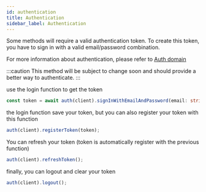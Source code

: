 ```yaml
---
id: authentication
title: Authentication
sidebar_label: Authentication
---
```


Some methods will require a valid authentication token. To create this token, you have to sign in with a valid email/password combination.

For more information about authentication, please refer to [Auth domain](auth)

:::caution
This method will be subject to change soon and should provide a better way to authenticate.
:::

use the login function to get the token
```ts
const token = await auth(client).signInWithEmailAndPassword(email: string, password: string);
```

the login function save your token, but you can also register your token with this function
```ts
auth(client).registerToken(token);
```

You can refresh your token (token is automatically register with the previous function)
```ts
auth(client).refreshToken();
```
finally, you can logout and clear your token
```ts
auth(client).logout();
```
